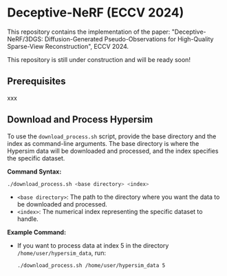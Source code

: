 # Deceptive-NeRF (ECCV 2024)
This repository contains the implementation of the paper: "Deceptive-NeRF/3DGS: Diffusion-Generated Pseudo-Observations for High-Quality Sparse-View Reconstruction", ECCV 2024.

This repository is still under construction and will be ready soon!



## Prerequisites
xxx

## Download and Process Hypersim
To use the `download_process.sh` script, provide the base directory and the index as command-line arguments. The base directory is where the Hypersim data will be downloaded and processed, and the index specifies the specific dataset.

**Command Syntax:**
```bash
./download_process.sh <base directory> <index>
```

- `<base directory>`: The path to the directory where you want the data to be downloaded and processed.
- `<index>`: The numerical index representing the specific dataset to handle.

**Example Command:**
- If you want to process data at index 5 in the directory `/home/user/hypersim_data`, run:
  ```bash
  ./download_process.sh /home/user/hypersim_data 5
  ```

